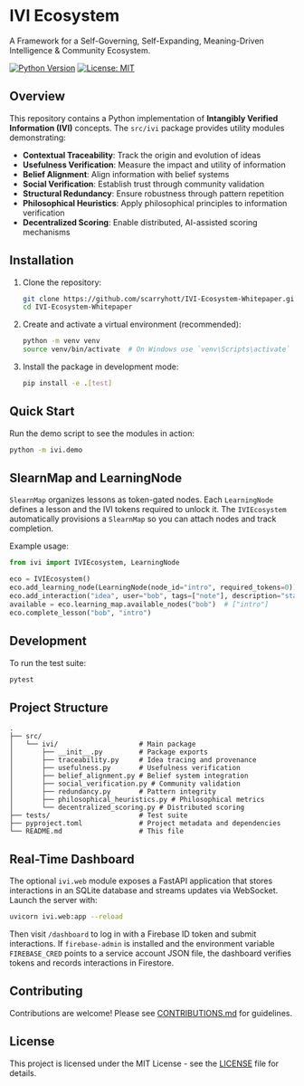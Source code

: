 # IVI Ecosystem

A Framework for a Self-Governing, Self-Expanding, Meaning-Driven Intelligence & Community Ecosystem.

[![Python Version](https://img.shields.io/badge/python-3.8+-blue.svg)](https://www.python.org/downloads/)
[![License: MIT](https://img.shields.io/badge/License-MIT-yellow.svg)](https://opensource.org/licenses/MIT)

## Overview

This repository contains a Python implementation of **Intangibly Verified Information (IVI)** concepts. The `src/ivi` package provides utility modules demonstrating:

- **Contextual Traceability**: Track the origin and evolution of ideas
- **Usefulness Verification**: Measure the impact and utility of information
- **Belief Alignment**: Align information with belief systems
- **Social Verification**: Establish trust through community validation
- **Structural Redundancy**: Ensure robustness through pattern repetition
- **Philosophical Heuristics**: Apply philosophical principles to information verification
- **Decentralized Scoring**: Enable distributed, AI-assisted scoring mechanisms

## Installation

1. Clone the repository:
   ```bash
   git clone https://github.com/scarryhott/IVI-Ecosystem-Whitepaper.git
   cd IVI-Ecosystem-Whitepaper
   ```

2. Create and activate a virtual environment (recommended):
   ```bash
   python -m venv venv
   source venv/bin/activate  # On Windows use `venv\Scripts\activate`
   ```

3. Install the package in development mode:
   ```bash
   pip install -e .[test]
   ```

## Quick Start

Run the demo script to see the modules in action:

```bash
python -m ivi.demo
```

## SlearnMap and LearningNode

`SlearnMap` organizes lessons as token-gated nodes. Each `LearningNode`
defines a lesson and the IVI tokens required to unlock it. The
`IVIEcosystem` automatically provisions a `SlearnMap` so you can attach
nodes and track completion.

Example usage:

```python
from ivi import IVIEcosystem, LearningNode

eco = IVIEcosystem()
eco.add_learning_node(LearningNode(node_id="intro", required_tokens=0))
eco.add_interaction("idea", user="bob", tags=["note"], description="start")
available = eco.learning_map.available_nodes("bob")  # ["intro"]
eco.complete_lesson("bob", "intro")
```

## Development

To run the test suite:

```bash
pytest
```

## Project Structure

```
.
├── src/
│   └── ivi/                    # Main package
│       ├── __init__.py         # Package exports
│       ├── traceability.py     # Idea tracing and provenance
│       ├── usefulness.py       # Usefulness verification
│       ├── belief_alignment.py # Belief system integration
│       ├── social_verification.py # Community validation
│       ├── redundancy.py       # Pattern integrity
│       ├── philosophical_heuristics.py # Philosophical metrics
│       └── decentralized_scoring.py # Distributed scoring
├── tests/                      # Test suite
├── pyproject.toml              # Project metadata and dependencies
└── README.md                   # This file
```
## Real-Time Dashboard

The optional `ivi.web` module exposes a FastAPI application that stores
interactions in an SQLite database and streams updates via WebSocket.
Launch the server with:

```bash
uvicorn ivi.web:app --reload
```

Then visit `/dashboard` to log in with a Firebase ID token and submit
interactions. If `firebase-admin` is installed and the environment variable
`FIREBASE_CRED` points to a service account JSON file, the dashboard verifies
tokens and records interactions in Firestore.


## Contributing

Contributions are welcome! Please see [CONTRIBUTIONS.md](CONTRIBUTIONS.md) for guidelines.

## License

This project is licensed under the MIT License - see the [LICENSE](LICENSE) file for details.
